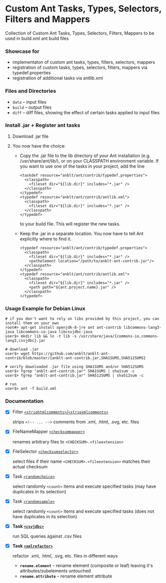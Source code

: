# Custom Ant Tasks, Types, Selectors, Filters and Mappers

Collection of Custom Ant Tasks, Types, Selectors, Filters, Mappers to be used in build.xml ant build files

### Showcase for

- implementaton of custom ant tasks, types, filters, selectors, mappers
- registration of custom tasks, types, selectors, filters, mappers via typedef.properties
- registration of additional tasks via antlib.xml


### Files and Directories

- `data` – input files
- `build` – output files
- `diff` – diff files, showing the effect of certain tasks applied to input files


### Install .jar + Register ant tasks

1. Download .jar file

1. You now have the choice:

   - Copy the .jar file to the lib directory of your Ant installation (e.g. /usr/share/ant/lib/),
     or on your CLASSPATH environment variable.
     If you want to use one of the tasks in your project, add the line
     ```
     <taskdef resource="anblt/ant/contrib/typedef.properties">
       <classpath>
         <fileset dir="${lib.dir}" includes="*.jar" />
       </classpath>
     </typedef>
     <typedef resource="anblt/ant/contrib/antlib.xml">
       <classpath>
         <fileset dir="${lib.dir}" includes="*.jar" />
       </classpath>
     </typedef>
     ```
     to your build file. This will register the new tasks.

   - Keep the .jar in a separate location.
     You now have to tell Ant explicitly where to find it.
     ```
     <typedef resource="anblt/ant/contrib/typedef.properties">
       <classpath>
         <fileset dir="${lib.dir}" includes="*.jar" />
         <pathelement location="/path/to/anblt-ant-contrib.jar"/>
       </classpath>
     </typedef>
     <typedef resource="anblt/ant/contrib/antlib.xml">
       <classpath>
     	 <fileset dir="${lib.dir}" includes="*.jar" />
     	 <path path="${ant.project.name}.jar" />
       </classpath>
     </typedef>
     ```


### Usage Example for Debian Linux

    # if you don't want to rely on libs provided by this project, you can install them on your own
    root#> apt-get install openjdk-8-jre ant ant-contrib libcommons-lang3-java libcommons-io-java libcsvjdbc-java
    user$> mkdir lib && ln -t lib -s /usr/share/java/{commons-io,commons-lang3,csvjdbc}.jar

    # download .jar
    user$> wget https://github.com/anblt/anblt-ant-contrib/blob/master/{anblt-ant-contrib.jar,SHA1SUMS,SHA512SUMS}

    # verify downloaded .jar file using SHA1SUMS and/or SHA512SUMS
    user$> fgrep "anblt-ant-contrib.jar" SHA1SUMS | sha1sum -c
    user$> fgrep "anblt-ant-contrib.jar" SHA512SUMS | sha512sum -c

    # run
    user$> ant -f build.xml


### Documentation

- [x] Filter [`<striphtmlcomments>`/`<stripxmlcomments>`](docs/StripHtmlComments.md)

  strips `<!-- ... -->` comments from .xml, .html, .svg, etc. files

- [x] FileNameMapper [`<checksummapper>`](docs/ChecksumMapper.md)

  renames arbitrary files to `<CHECKSUM>.<fileextension>`

- [x] FileSelector [`<checksumselector>`](docs/ChecksumSelector.md)

  select files if their name `<CHECKSUM>.<fileextension>` matches their actual checksum

- [x] Task [`<randomchoice>`](docs/RandomChoice.md)

  select randomly `<count>` items and execute specified tasks (may have duplicates in its selection)

- [x] Task [`<randomsample>`](docs/RandomSample.md)

  select randomly `<count>` items and execute specified tasks (does not have duplicates in its selection)

- [x] **Task [`<csvjdbc>`](docs/CsvJdbc.md)**

  run SQL queries against .csv files

- [x] **Task [`<xmlrefactor>`](docs/XmlRefactor.md)**

  refactor .xml, .html, .svg, etc. files in different ways

  - **`rename.element`** – rename element (composite or leaf) leaving it's attributes/subelements untouched
  - **`rename.attribute`** – rename element attribute

